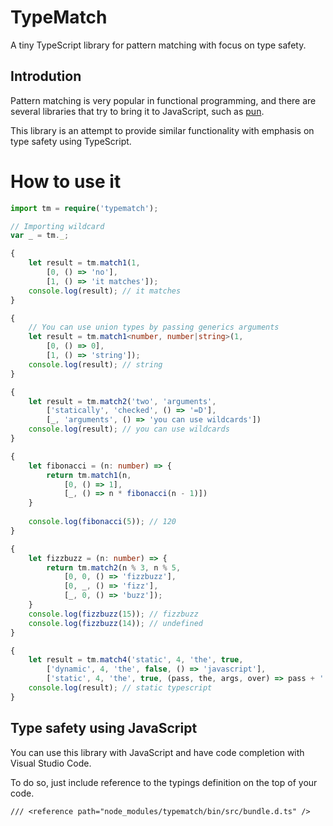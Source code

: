 # TypeMatch
A tiny TypeScript library for pattern matching with focus on type safety.

## Introdution
Pattern matching is very popular in functional programming, and there are several libraries that try to bring it to JavaScript, such as [pun](https://github.com/CRogers/pun).

This library is an attempt to provide similar functionality with emphasis on type safety using TypeScript.

# How to use it

```typescript
import tm = require('typematch');

// Importing wildcard
var _ = tm._;

{
	let result = tm.match1(1,
		[0, () => 'no'],
		[1, () => 'it matches']);
	console.log(result); // it matches
}

{
	// You can use union types by passing generics arguments
	let result = tm.match1<number, number|string>(1,
		[0, () => 0],
		[1, () => 'string']);
	console.log(result); // string
}

{
	let result = tm.match2('two', 'arguments',
		['statically', 'checked', () => '=D'],
		[_, 'arguments', () => 'you can use wildcards'])
	console.log(result); // you can use wildcards
}

{
	let fibonacci = (n: number) => {
		return tm.match1(n,
			[0, () => 1],
			[_, () => n * fibonacci(n - 1)])
	}
	
	console.log(fibonacci(5)); // 120
}

{
	let fizzbuzz = (n: number) => {
		return tm.match2(n % 3, n % 5,
			[0, 0, () => 'fizzbuzz'],
			[0, _, () => 'fizz'],
			[_, 0, () => 'buzz']);
	}
	console.log(fizzbuzz(15)); // fizzbuzz
	console.log(fizzbuzz(14)); // undefined
}

{
	let result = tm.match4('static', 4, 'the', true,
		['dynamic', 4, 'the', false, () => 'javascript'],
		['static', 4, 'the', true, (pass, the, args, over) => pass + ' typescript']);
	console.log(result); // static typescript
}
```

## Type safety using JavaScript

You can use this library with JavaScript and have code completion with Visual Studio Code.

To do so, just include reference to the typings definition on the top of your code.

```
/// <reference path="node_modules/typematch/bin/src/bundle.d.ts" />
```
